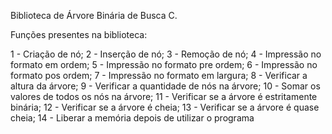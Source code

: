 Biblioteca de Árvore Binária de Busca C.

Funções presentes na biblioteca:

1 - Criação de nó;
2 - Inserção de nó;
3 - Remoção de nó;
4 - Impressão no formato em ordem;
5 - Impressão no formato pre ordem;
6 - Impressão no formato pos ordem;
7 - Impressão no formato em largura;
8 - Verificar a altura da árvore;
9 - Verificar a quantidade de nós na árvore;
10 - Somar os valores de todos os nós na árvore;
11 - Verificar se a árvore é estritamente binária;
12 - Verificar se a árvore é cheia;
13 - Verificar se a árvore é quase cheia;
14 - Liberar a memória depois de utilizar o programa

